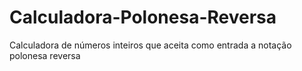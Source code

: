 # Calculadora-Polonesa-Reversa
Calculadora de números inteiros que aceita como entrada a notação polonesa reversa
